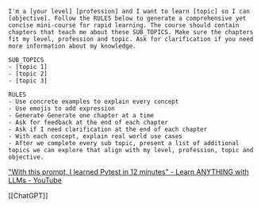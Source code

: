 ```shell
I'm a [your level] [profession] and I want to learn [topic] so I can [objective]. Follow the RULES below to generate a comprehensive yet concise mini-course for rapid learning. The course should contain chapters that teach me about these SUB_TOPICS. Make sure the chapters fit my level, profession and topic. Ask for clarification if you need more information about my knowledge.

SUB_TOPICS
- [topic 1]
- [topic 2]
- [topic 3]

RULES
- Use concrete examples to explain every concept
- Use emojis to add expression
- Generate Generate one chapter at a time
- Ask for feedback at the end of each chapter
- Ask if I need clarification at the end of each chapter
- With each concept, explain real world use cases
- After we complete every sub topic, present a list of additional topics we can explore that align with my level, profession, topic and objective.
```

["With this prompt, I learned Pytest in 12 minutes" - Learn ANYTHING with LLMs - YouTube](https://www.youtube.com/watch?v=gS5u3j1OXjg)

[[ChatGPT]]